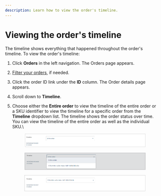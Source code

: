 ```yaml
---
description: Learn how to view the order's timeline.
---
```


# Viewing the order's timeline

The timeline shows everything that happened throughout the order's timeline. To view the order's timeline:

1. Click **Orders** in the left navigation. The Orders page appears.
2. [Filter your orders](filtering-your-orders.md), if needed.
3. Click the order ID link under the **ID** column. The Order details page appears.
4. Scroll down to **Timeline**.
5.  Choose either the **Entire order** to view the timeline of the entire order or a SKU identifier to view the timeline for a specific order from the **Timeline** dropdown list. The timeline shows the order status over time. You can view the timeline of the entire order as well as the individual SKU.\


    <figure><img src="../../../../.gitbook/assets/1 timeline entire order.png" alt=""><figcaption></figcaption></figure>

    <figure><img src="../../../../.gitbook/assets/2 timeline dropdown (1).png" alt=""><figcaption></figcaption></figure>



    <figure><img src="../../../../.gitbook/assets/3 timeline sku specific.png" alt=""><figcaption></figcaption></figure>
